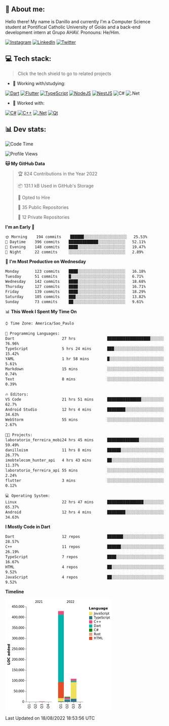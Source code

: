 ## 🌈 About me:
Hello there! My name is Danillo and currently I'm a Computer Science student at Pontifical Catholic University of Goiás and a back-end development intern at Grupo AHAV. Pronouns: He/Him.

[![Instagram](https://img.shields.io/badge/Instagram-%23E4405F.svg?logo=Instagram&logoColor=white)](https://instagram.com/danilloilggner) [![LinkedIn](https://img.shields.io/badge/LinkedIn-%230077B5.svg?logo=linkedin&logoColor=white)](https://linkedin.com/in/danilloism) [![Twitter](https://img.shields.io/badge/Twitter-%231DA1F2.svg?logo=Twitter&logoColor=white)](https://twitter.com/danilloism) 

## 💻 Tech stack:
> Click the tech shield to go to related projects

- 🔭 Working with/studying:

[![Dart](https://img.shields.io/badge/dart-%230175C2.svg?style=for-the-badge&logo=dart&logoColor=white)](https://github.com/danilloism/danilloism/blob/main/Flutter.md) [![Flutter](https://img.shields.io/badge/Flutter-%2302569B.svg?style=for-the-badge&logo=Flutter&logoColor=white)](https://github.com/danilloism/danilloism/blob/main/Flutter.md) [![TypeScript](https://img.shields.io/badge/typescript-%23007ACC.svg?style=for-the-badge&logo=typescript&logoColor=white)](https://github.com/danilloism/danilloism/blob/main/Typescript.md) [![NodeJS](https://img.shields.io/badge/node.js-6DA55F?style=for-the-badge&logo=node.js&logoColor=white)](https://github.com/danilloism/danilloism/blob/main/Node.js.md) [![NestJS](https://img.shields.io/badge/nestjs-%23E0234E.svg?style=for-the-badge&logo=nestjs&logoColor=white)](https://github.com/danilloism/danilloism/blob/main/Nest.js.md) ![C#](https://img.shields.io/badge/c%23-%23239120.svg?style=for-the-badge&logo=c-sharp&logoColor=white) ![.Net](https://img.shields.io/badge/.NET-5C2D91?style=for-the-badge&logo=.net&logoColor=white)
<!---
- 🌱 Currently learning:

![Vue.js](https://img.shields.io/badge/vuejs-%2335495e.svg?style=for-the-badge&logo=vuedotjs&logoColor=%234FC08D) ![Angular](https://img.shields.io/badge/angular-%23DD0031.svg?style=for-the-badge&logo=angular&logoColor=white)
--->
- 💫 Worked with:

[![C#](https://img.shields.io/badge/c%23-%23239120.svg?style=for-the-badge&logo=c-sharp&logoColor=white)](#) [![C++](https://img.shields.io/badge/c++-%2300599C.svg?style=for-the-badge&logo=c%2B%2B&logoColor=white)](https://github.com/danilloism/danilloism/blob/main/C%2B%2B.md) [![.Net](https://img.shields.io/badge/.NET-5C2D91?style=for-the-badge&logo=.net&logoColor=white)](#) [![Qt](https://img.shields.io/badge/Qt-%23217346.svg?style=for-the-badge&logo=Qt&logoColor=white)](https://github.com/danilloism/danilloism/blob/main/C%2B%2B.md)

## 📊 Dev stats:
<!---
[![](https://github-readme-stats.vercel.app/api?username=danilloism&theme=radical&hide_border=false&include_all_commits=false&count_private=false)](#)<br>
[![](https://github-readme-streak-stats.herokuapp.com/?user=danilloism&theme=radical&hide_border=false)](#)<br>
[![](https://github-readme-stats.vercel.app/api/top-langs/?username=danilloism&theme=radical&hide_border=false&include_all_commits=false&count_private=false&layout=compact)](#)<br>
--->
<!--START_SECTION:waka-->
![Code Time](http://img.shields.io/badge/Code%20Time-383%20hrs%2041%20mins-blue)

![Profile Views](http://img.shields.io/badge/Profile%20Views-1-blue)

**🐱 My GitHub Data** 

> 🏆 824 Contributions in the Year 2022
 > 
> 📦 131.1 kB Used in GitHub's Storage 
 > 
> 💼 Opted to Hire
 > 
> 📜 35 Public Repositories 
 > 
> 🔑 12 Private Repositories  
 > 
**I'm an Early 🐤** 

```text
🌞 Morning    194 commits    ██████░░░░░░░░░░░░░░░░░░░   25.53% 
🌆 Daytime    396 commits    █████████████░░░░░░░░░░░░   52.11% 
🌃 Evening    148 commits    ████░░░░░░░░░░░░░░░░░░░░░   19.47% 
🌙 Night      22 commits     ░░░░░░░░░░░░░░░░░░░░░░░░░   2.89%

```
📅 **I'm Most Productive on Wednesday** 

```text
Monday       123 commits    ████░░░░░░░░░░░░░░░░░░░░░   16.18% 
Tuesday      51 commits     █░░░░░░░░░░░░░░░░░░░░░░░░   6.71% 
Wednesday    142 commits    ████░░░░░░░░░░░░░░░░░░░░░   18.68% 
Thursday     127 commits    ████░░░░░░░░░░░░░░░░░░░░░   16.71% 
Friday       139 commits    ████░░░░░░░░░░░░░░░░░░░░░   18.29% 
Saturday     105 commits    ███░░░░░░░░░░░░░░░░░░░░░░   13.82% 
Sunday       73 commits     ██░░░░░░░░░░░░░░░░░░░░░░░   9.61%

```


📊 **This Week I Spent My Time On** 

```text
⌚︎ Time Zone: America/Sao_Paulo

💬 Programming Languages: 
Dart                     27 hrs              ███████████████████░░░░░░   76.96% 
TypeScript               5 hrs 24 mins       ███░░░░░░░░░░░░░░░░░░░░░░   15.42% 
YAML                     1 hr 58 mins        █░░░░░░░░░░░░░░░░░░░░░░░░   5.61% 
Markdown                 15 mins             ░░░░░░░░░░░░░░░░░░░░░░░░░   0.74% 
Text                     8 mins              ░░░░░░░░░░░░░░░░░░░░░░░░░   0.39%

🔥 Editors: 
VS Code                  21 hrs 51 mins      ███████████████░░░░░░░░░░   62.7% 
Android Studio           12 hrs 4 mins       ████████░░░░░░░░░░░░░░░░░   34.63% 
WebStorm                 55 mins             ░░░░░░░░░░░░░░░░░░░░░░░░░   2.67%

🐱‍💻 Projects: 
laboratorio_ferreira_mobi24 hrs 45 mins      ██████████████░░░░░░░░░░░   59.49% 
danilloism               11 hrs 8 mins       ██████░░░░░░░░░░░░░░░░░░░   26.77% 
imobtelecom_hunter_api   4 hrs 43 mins       ██░░░░░░░░░░░░░░░░░░░░░░░   11.37% 
laboratorio_ferreira_api 55 mins             ░░░░░░░░░░░░░░░░░░░░░░░░░   2.24% 
flutter                  3 mins              ░░░░░░░░░░░░░░░░░░░░░░░░░   0.12%

💻 Operating System: 
Linux                    22 hrs 47 mins      ████████████████░░░░░░░░░   65.37% 
Android                  12 hrs 4 mins       ████████░░░░░░░░░░░░░░░░░   34.63%

```

**I Mostly Code in Dart** 

```text
Dart                     12 repos            ███████░░░░░░░░░░░░░░░░░░   28.57% 
C++                      11 repos            ██████░░░░░░░░░░░░░░░░░░░   26.19% 
TypeScript               7 repos             ████░░░░░░░░░░░░░░░░░░░░░   16.67% 
HTML                     4 repos             ██░░░░░░░░░░░░░░░░░░░░░░░   9.52% 
JavaScript               4 repos             ██░░░░░░░░░░░░░░░░░░░░░░░   9.52%

```


**Timeline**

![Chart not found](https://raw.githubusercontent.com/danilloism/danilloism/main/charts/bar_graph.png) 


 Last Updated on 18/08/2022 18:53:56 UTC
<!--END_SECTION:waka-->
